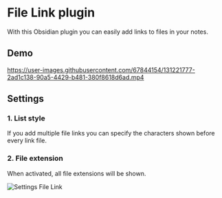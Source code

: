# File Link plugin

With this Obsidian plugin you can easily add links to files in your notes.


## Demo

https://user-images.githubusercontent.com/67844154/131221777-2ad1c138-90a5-4429-b481-380f8618d6ad.mp4

## Settings

### 1. List style
If you add multiple file links you can specify the characters shown before every link file.

### 2. File extension
When activated, all file extensions will be shown.

![Settings File Link](https://user-images.githubusercontent.com/67844154/131221810-43533824-b8ed-4806-a544-ef0ed5f108a4.png)
